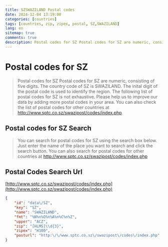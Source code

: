 ```yaml
---
title: SZSWAZILAND Postal codes 
date: 2024-12-04 13:19:00
categories: [countries]
tags: [countries, zip, zipex, postal, SZ,SWAZILAND]
lang: en
sitemap: true
comments: true
description: Postal codes for SZ Postal codes for SZ are numeric, consisting of five digits. The country code of SZ is SWAZILAND. The inital digit of the postal code is used to identify the region. The following list of postal codes for SZ is not exhaustive. Please help us to improve our data by adding more postal codes in your area. You can also check the list of postal codes for other countries at http://www.sptc.co.sz/swazipost/codes/index.php
---
```


# Postal codes for SZ
> Postal codes for SZ Postal codes for SZ are numeric, consisting of five digits. The country code of SZ is SWAZILAND. The inital digit of the postal code is used to identify the region. The following list of postal codes for SZ is not exhaustive. Please help us to improve our data by adding more postal codes in your area. You can also check the list of postal codes for other countries at http://www.sptc.co.sz/swazipost/codes/index.php

## Postal codes for SZ Search 
> You can search for postal codes for SZ using the search box below. Just enter the name of the place you want to search and click the search button. You can also search for postal codes for other countries at http://www.sptc.co.sz/swazipost/codes/index.php

## Postal Codes Search Url

[http://www.sptc.co.sz/swazipost/codes/index.php](http://www.sptc.co.sz/swazipost/codes/index.php)
```json
{
    "id": "data\/SZ",
    "key": "SZ",
    "name": "SWAZILAND",
    "fmt": "%N%n%O%n%A%n%C%n%Z",
    "upper": "ACZ",
    "zip": "[HLMS]\\d{3}",
    "zipex": "H100",
    "posturl": "http:\/\/www.sptc.co.sz\/swazipost\/codes\/index.php"
}
```
